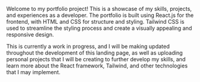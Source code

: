Welcome to my portfolio project! This is a showcase of my skills, projects, and experiences as a developer. The portfolio is built using React.js for the frontend, with HTML and CSS for structure and styling. Tailwind CSS is used to streamline the styling process and create a visually appealing and responsive design.

This is currently a work in progress, and I will be making updated throughout the development of
this landing page, as well as uploading personal projects that I will be creating to further develop my skills, and learn more about the React framework, Tailwind, and other technologies that I may implement.
